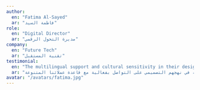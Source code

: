 ```yaml
---
author:
  en: "Fatima Al-Sayed"
  ar: "فاطمة السيد"
role:
  en: "Digital Director"
  ar: "مديرة التحول الرقمي"
company:
  en: "Future Tech"
  ar: "تقنية المستقبل"
testimonial:
  en: "The multilingual support and cultural sensitivity in their design approach helped us connect with our diverse customer base effectively."
  ar: "ساعدنا الدعم متعدد اللغات والحساسية الثقافية في نهجهم التصميمي على التواصل بفعالية مع قاعدة عملائنا المتنوعة."
avatar: "/avatars/fatima.jpg"
---
```

